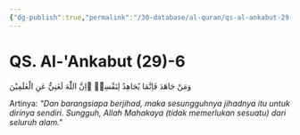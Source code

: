 ```yaml
---
{"dg-publish":true,"permalink":"/30-database/al-quran/qs-al-ankabut-29-6/"}
---
```



# QS. Al-'Ankabut (29)-6
وَمَنْ جَاهَدَ فَاِنَّمَا يُجَاهِدُ لِنَفْسِهٖ ۗاِنَّ اللّٰهَ لَغَنِيٌّ عَنِ الْعٰلَمِيْنَ 

Artinya: *"Dan barangsiapa berjihad, maka sesungguhnya jihadnya itu untuk dirinya sendiri. Sungguh, Allah Mahakaya (tidak memerlukan sesuatu) dari seluruh alam."*
